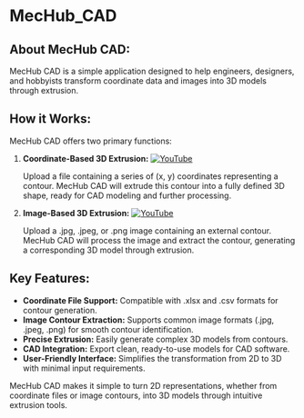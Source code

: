 # MecHub_CAD

## About MecHub CAD:

MecHub CAD is a simple application designed to help engineers, designers, and hobbyists transform coordinate data and images into 3D models through extrusion.

## How it Works:

MecHub CAD offers two primary functions:

1. **Coordinate-Based 3D Extrusion:**
   [![YouTube](https://img.shields.io/badge/YouTube-FF0000?style=for-the-badge&logo=youtube&logoColor=white)](https://youtu.be/SMm36mVPtyY)
   
   Upload a file containing a series of (x, y) coordinates representing a contour. MecHub CAD will extrude this contour into a fully defined 3D shape, ready for CAD modeling and further processing.

3. **Image-Based 3D Extrusion:**
   [![YouTube](https://img.shields.io/badge/YouTube-FF0000?style=for-the-badge&logo=youtube&logoColor=white)](https://youtu.be/oMfN20RiWQQ)
   
   Upload a .jpg, .jpeg, or .png image containing an external contour. MecHub CAD will process the image and extract the contour, generating a corresponding 3D model through extrusion.

## Key Features:

- **Coordinate File Support:** Compatible with .xlsx and .csv formats for contour generation.
- **Image Contour Extraction:** Supports common image formats (.jpg, .jpeg, .png) for smooth contour identification.
- **Precise Extrusion:** Easily generate complex 3D models from contours.
- **CAD Integration:** Export clean, ready-to-use models for CAD software.
- **User-Friendly Interface:** Simplifies the transformation from 2D to 3D with minimal input requirements.

MecHub CAD makes it simple to turn 2D representations, whether from coordinate files or image contours, into 3D models through intuitive extrusion tools.
